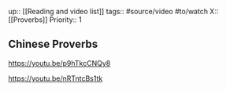 up:: [[Reading and video list]]
tags:: #source/video #to/watch 
X::  [[Proverbs]]
Priority:: 1

## Chinese Proverbs


https://youtu.be/p9hTkcCNQy8

https://youtu.be/nRTntcBs1tk